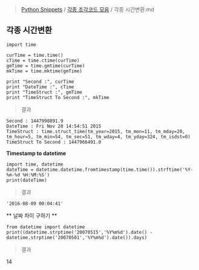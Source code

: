 > [Python Snippets](../README.md) / [각종 조각코드 모음](README.md) / 각종 시간변환.md
## 각종 시간변환
    import time
    
    curTime = time.time()
    cTime = time.ctime(curTime)
    gmTime = time.gmtime(curTime)
    mkTime = time.mktime(gmTime)
    
    print "Second :", curTime
    print "DateTime :", cTime
    print "TimeStruct :", gmTime
    print "TimeStruct To Second :", mkTime

> 결과

    Second : 1447998891.9
    DateTime : Fri Nov 20 14:54:51 2015
    TimeStruct : time.struct_time(tm_year=2015, tm_mon=11, tm_mday=20, tm_hour=5, tm_min=54, tm_sec=51, tm_wday=4, tm_yday=324, tm_isdst=0)
    TimeStruct To Second : 1447966491.0


**Timestamp to datetime**

    import time, datetime
    dateTime = datetime.datetime.fromtimestamp(time.time()).strftime('%Y-%m-%d %H:%M:%S')
    print(dateTime)

> 결과

    '2016-08-09 00:04:41'


** 날짜 차이 구하기 **

    from datetime import datetime
    print((datetime.strptime('20070515','%Y%m%d').date() - datetime.strptime('20070501','%Y%m%d').date()).days)

> 결과

14
